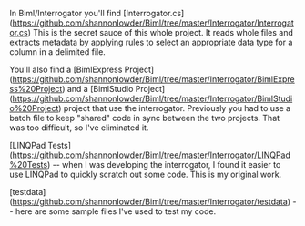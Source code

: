 
In Biml/Interrogator you'll find [Interrogator.cs] (https://github.com/shannonlowder/Biml/tree/master/Interrogator/Interrogator.cs)  This is the secret sauce of this whole project. It reads whole files and extracts metadata by applying rules to select an appropriate data type for a column in a delimited file.

You'll also find a [BimlExpress Project] (https://github.com/shannonlowder/Biml/tree/master/Interrogator/BimlExpress%20Project) and a [BimlStudio Project] (https://github.com/shannonlowder/Biml/tree/master/Interrogator/BimlStudio%20Project) project that use the interrogator.  Previously you had to use a batch file to keep "shared" code in sync between the two projects.  That was too difficult, so I've eliminated it. 

[LINQPad Tests] (https://github.com/shannonlowder/Biml/tree/master/Interrogator/LINQPad%20Tests) -- when I was developing the interrogator, I found it easier to use LINQPad to quickly scratch out some code.  This is my original work.

[testdata] (https://github.com/shannonlowder/Biml/tree/master/Interrogator/testdata) -- here are some sample files I've used to test my code.